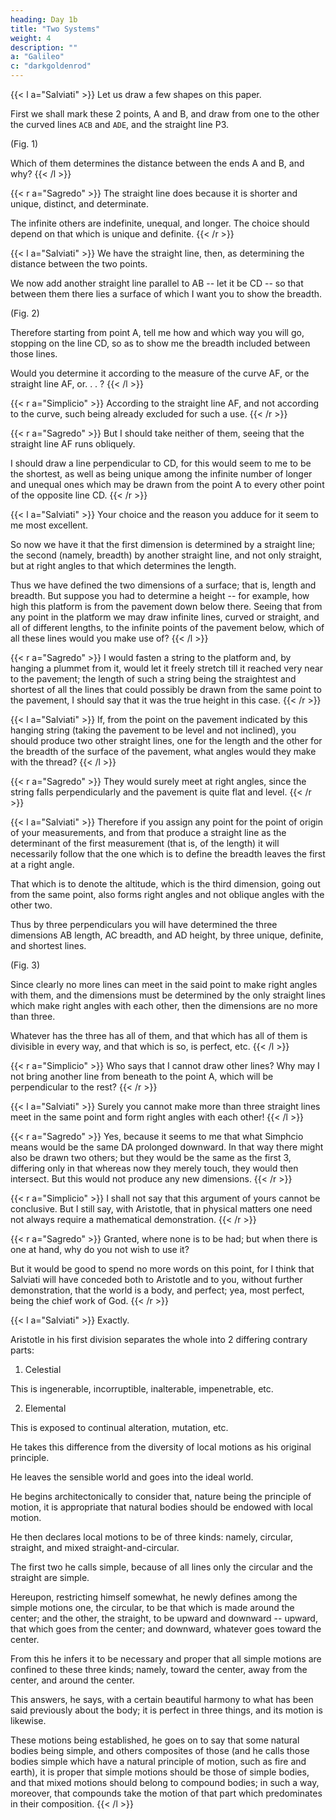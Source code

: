 ```yaml
---
heading: Day 1b
title: "Two Systems"
weight: 4
description: ""
a: "Galileo"
c: "darkgoldenrod"
---
```



{{< l a="Salviati" >}}
Let us draw a few shapes on this paper.

First we shall mark these 2 points, A and B, and draw from one to the other the curved lines `ACB` and `ADE`, and the straight line P3. 

(Fig. 1) 

Which of them determines the distance between the ends A and B, and why?
{{< /l >}}



{{< r a="Sagredo" >}}
The straight line does because it is shorter and unique, distinct, and determinate.

The infinite others are indefinite, unequal, and longer. The choice should depend on that which is unique and definite.
{{< /r >}}


{{< l a="Salviati" >}}
We have the straight line, then, as determining the distance between the two points. 

We now add another straight line parallel to AB -- let it be CD -- so that between them there lies a surface of which I want you to show the breadth. 

(Fig. 2) 

Therefore starting from point A, tell me how and which way you will go, stopping on the line CD, so as to show me the breadth included between those lines. 

Would you determine it according to the measure of the curve AF, or the straight line AF, or. . . ?
{{< /l >}}



{{< r a="Simplicio" >}}
According to the straight line AF, and not according to the curve, such being already excluded for such a use.
{{< /r >}}



{{< r a="Sagredo" >}}
But I should take neither of them, seeing that the straight line AF runs obliquely. 

I should draw a line perpendicular to CD, for this would seem to me to be the shortest, as well as being unique among the infinite number of longer and unequal ones which may be drawn from the point A to every other point of the opposite line CD.
{{< /r >}}


{{< l a="Salviati" >}}
Your choice and the reason you adduce for it seem to me most excellent. 

So now we have it that the first dimension is determined by a straight line; the second (namely, breadth) by another straight line, and not only straight, but at right angles to that which determines the length. 

Thus we have defined the two dimensions of a surface; that is, length and breadth. But suppose you had to determine a height -- for example, how high this platform is from the pavement down below there. Seeing that from any point in the platform we may draw infinite lines, curved or straight, and all of different lengths, to the infinite points of the pavement below, which of all these lines would you make use of? 
{{< /l >}}



{{< r a="Sagredo" >}}
I would fasten a string to the platform and, by hanging a plummet from it, would let it freely stretch till it reached very near to the pavement; the length of such a string being the straightest and shortest of all the lines that could possibly be drawn from the same point to the pavement, I should say that it was the true height in this case.
{{< /r >}}


{{< l a="Salviati" >}}
If, from the point on the pavement indicated by this hanging string (taking the pavement to be level and not inclined), you should produce two other straight lines, one for the length and the other for the breadth of the surface of the pavement, what angles would they make with the thread?
{{< /l >}}


{{< r a="Sagredo" >}}
They would surely meet at right angles, since the string falls perpendicularly and the pavement is quite flat and level.
{{< /r >}}



{{< l a="Salviati" >}}
Therefore if you assign any point for the point of origin of your measurements, and from that produce a straight line as the determinant of the first measurement (that is, of the length) it will necessarily follow that the one which is to define the breadth leaves the first at a right angle. 

That which is to denote the altitude, which is the third dimension, going out from the same point, also forms right angles and not oblique angles with the other two.

Thus by three perpendiculars you will have determined the three dimensions AB length, AC breadth, and AD height, by three unique, definite, and shortest lines. 

(Fig. 3)

Since clearly no more lines can meet in the said point to make right angles with them, and the dimensions must be determined by the only straight lines which make right angles with each other, then the dimensions are no more than three.


Whatever has the three has all of them, and that which has all of them is divisible in every way, and that which is so, is perfect, etc.
{{< /l >}}



{{< r a="Simplicio" >}}
Who says that I cannot draw other lines? Why may I not bring another line from beneath to the point A, which will be perpendicular to the rest?
{{< /r >}}



{{< l a="Salviati" >}}
Surely you cannot make more than three straight lines meet in the same point and form right angles with each other!
{{< /l >}}



{{< r a="Sagredo" >}}
Yes, because it seems to me that what Simphcio means would be the same DA prolonged downward. In that way there might also be drawn two others; but they would be the same as the first 3, differing only in that whereas now they merely touch, they would then intersect. But this would not produce any new dimensions.
{{< /r >}}



{{< r a="Simplicio" >}}
I shall not say that this argument of yours cannot be conclusive. But I still say, with Aristotle, that in physical matters one need not always require a mathematical demonstration.
{{< /r >}}


{{< r a="Sagredo" >}}
Granted, where none is to be had; but when there is one at hand, why do you not wish to use it? 

But it would be good to spend no more words on this point, for I think that Salviati will have conceded both to Aristotle and to you, without further demonstration, that the world is a body, and perfect; yea, most perfect, being the chief work of God.
{{< /r >}}



{{< l a="Salviati" >}}
Exactly. 

Aristotle in his first division separates the whole into 2 differing contrary parts:

1. Celestial

This is ingenerable, incorruptible, inalterable, impenetrable, etc.

2. Elemental

This is exposed to continual alteration, mutation, etc.

He takes this difference from the diversity of local motions as his original principle. 

He leaves the sensible world and goes into the ideal world.

He begins architectonically to consider that, nature being the principle of motion, it is appropriate that natural bodies should be endowed with local motion. 

He then declares local motions to be of three kinds: namely, circular, straight, and mixed straight-and-circular. 

The first two he calls simple, because of all lines only the circular and the straight are simple. 

Hereupon, restricting himself somewhat, he newly defines among the simple motions one, the circular, to be that which is made around the center; and the other, the straight, to be upward and downward -- upward, that which goes from the center; and downward, whatever goes toward the center. 

From this he infers it to be necessary and proper that all simple motions are confined to these three kinds; namely, toward the center, away from the center, and around the center. 

This answers, he says, with a certain beautiful harmony to what has been said previously about the body; it is perfect in three things, and its motion is likewise.

These motions being established, he goes on to say that some natural bodies being simple, and others composites of those (and he calls those bodies simple which have a natural principle of motion, such as fire and earth), it is proper that simple motions should be those of simple bodies, and that mixed motions should belong to compound bodies; in such a way, moreover, that compounds take the motion of that part which predominates in their composition. 
{{< /l >}}
